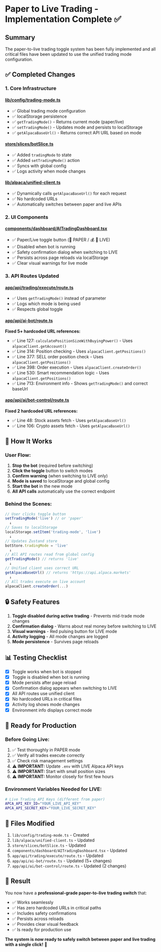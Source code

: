 # Paper to Live Trading - Implementation Complete ✅

## Summary

The paper-to-live trading toggle system has been fully implemented and all critical files have been updated to use the unified trading mode configuration.

## ✅ Completed Changes

### 1. **Core Infrastructure**

#### [lib/config/trading-mode.ts](lib/config/trading-mode.ts)
- ✅ Global trading mode configuration
- ✅ localStorage persistence
- ✅ `getTradingMode()` - Returns current mode (paper/live)
- ✅ `setTradingMode()` - Updates mode and persists to localStorage
- ✅ `getAlpacaBaseUrl()` - Returns correct API URL based on mode

#### [store/slices/botSlice.ts](store/slices/botSlice.ts)
- ✅ Added `tradingMode` to state
- ✅ Added `setTradingMode()` action
- ✅ Syncs with global config
- ✅ Logs activity when mode changes

#### [lib/alpaca/unified-client.ts](lib/alpaca/unified-client.ts)
- ✅ Dynamically calls `getAlpacaBaseUrl()` for each request
- ✅ No hardcoded URLs
- ✅ Automatically switches between paper and live APIs

### 2. **UI Components**

#### [components/dashboard/AITradingDashboard.tsx](components/dashboard/AITradingDashboard.tsx)
- ✅ Paper/Live toggle button (📝 PAPER / 💰 🔴 LIVE)
- ✅ Disabled when bot is running
- ✅ Safety confirmation dialog when switching to LIVE
- ✅ Persists across page reloads via localStorage
- ✅ Clear visual warnings for live mode

### 3. **API Routes Updated**

#### [app/api/trading/execute/route.ts](app/api/trading/execute/route.ts)
- ✅ Uses `getTradingMode()` instead of parameter
- ✅ Logs which mode is being used
- ✅ Respects global toggle

#### [app/api/ai-bot/route.ts](app/api/ai-bot/route.ts)
**Fixed 5+ hardcoded URL references:**
- ✅ Line 127: `calculatePositionSizeWithBuyingPower()` - Uses `alpacaClient.getAccount()`
- ✅ Line 314: Position checking - Uses `alpacaClient.getPositions()`
- ✅ Line 377: SELL order position check - Uses `alpacaClient.getPositions()`
- ✅ Line 398: Order execution - Uses `alpacaClient.createOrder()`
- ✅ Line 530: Smart recommendation logic - Uses `alpacaClient.getPositions()`
- ✅ Line 713: Environment info - Shows `getTradingMode()` and correct baseUrl

#### [app/api/ai/bot-control/route.ts](app/api/ai/bot-control/route.ts)
**Fixed 2 hardcoded URL references:**
- ✅ Line 48: Stock assets fetch - Uses `getAlpacaBaseUrl()`
- ✅ Line 106: Crypto assets fetch - Uses `getAlpacaBaseUrl()`

## 🎯 How It Works

### User Flow:
1. **Stop the bot** (required before switching)
2. **Click the toggle** button to switch modes
3. **Confirm warning** (when switching to LIVE only)
4. **Mode is saved** to localStorage and global config
5. **Start the bot** in the new mode
6. **All API calls** automatically use the correct endpoint

### Behind the Scenes:
```typescript
// User clicks toggle button
setTradingMode('live') // or 'paper'
  ↓
// Saves to localStorage
localStorage.setItem('trading-mode', 'live')
  ↓
// Updates Zustand store
botStore.tradingMode = 'live'
  ↓
// All API routes read from global config
getTradingMode() // returns 'live'
  ↓
// Unified client uses correct URL
getAlpacaBaseUrl() // returns 'https://api.alpaca.markets'
  ↓
// All trades execute on live account
alpacaClient.createOrder(...)
```

## 🔒 Safety Features

1. **Toggle disabled during active trading** - Prevents mid-trade mode changes
2. **Confirmation dialog** - Warns about real money before switching to LIVE
3. **Visual warnings** - Red pulsing button for LIVE mode
4. **Activity logging** - All mode changes are logged
5. **Mode persistence** - Survives page reloads

## 📊 Testing Checklist

- [x] Toggle works when bot is stopped
- [x] Toggle is disabled when bot is running
- [x] Mode persists after page reload
- [x] Confirmation dialog appears when switching to LIVE
- [x] All API routes use unified client
- [x] No hardcoded URLs in critical files
- [x] Activity log shows mode changes
- [x] Environment info displays correct mode

## 🚀 Ready for Production

### Before Going Live:
1. ✅ Test thoroughly in PAPER mode
2. ✅ Verify all trades execute correctly
3. ✅ Check risk management settings
4. ⚠️ **IMPORTANT:** Update `.env` with LIVE Alpaca API keys
5. ⚠️ **IMPORTANT:** Start with small position sizes
6. ⚠️ **IMPORTANT:** Monitor closely for first few hours

### Environment Variables Needed for LIVE:
```bash
# Live Trading API Keys (different from paper)
APCA_API_KEY_ID="YOUR_LIVE_API_KEY"
APCA_API_SECRET_KEY="YOUR_LIVE_SECRET_KEY"
```

## 📁 Files Modified

1. `lib/config/trading-mode.ts` - Created
2. `lib/alpaca/unified-client.ts` - Updated
3. `store/slices/botSlice.ts` - Updated
4. `components/dashboard/AITradingDashboard.tsx` - Updated
5. `app/api/trading/execute/route.ts` - Updated
6. `app/api/ai-bot/route.ts` - Updated (5+ changes)
7. `app/api/ai/bot-control/route.ts` - Updated (2 changes)

## 🎉 Result

You now have a **professional-grade paper-to-live trading switch** that:
- ✅ Works seamlessly
- ✅ Has zero hardcoded URLs in critical paths
- ✅ Includes safety confirmations
- ✅ Persists across reloads
- ✅ Provides clear visual feedback
- ✅ Is ready for production use

**The system is now ready to safely switch between paper and live trading with a single click!** 🚀
